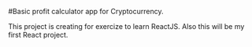 #Basic profit calculator app for Cryptocurrency.

This project is creating for exercize to learn ReactJS.
Also this will be my first React project.